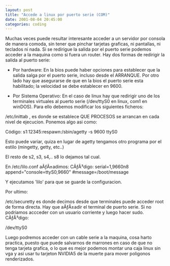 ```yaml
---
layout: post
title: "Accede a linux por puerto serie (COM)" 
date: 2001-08-04 20:45:00 
categories: coding
---
```


Muchas veces puede resultar interesante 
acceder a un servidor por consola de manera comoda, sin tener que pinchar tarjetas 
graficas, ni pantallas, ni teclados ni nada. Si se redirigue la salida por el puerto 
serie podemos acceder a la maquina como si fuera un router. 
Hay dos formas de redirigir la salida al puerto serie: 

* Por hardware: 
En la bios puede 
haber opciones para establecer que la salida salga por el puerto serie, incluso 
desde el ARRANQUE. Por otro lado hay que asegurarse de que en la bios el puerto serie esta habilitado; la velocidad se debe establecer en 9600.

* Por Sistema Operativo: 
En el caso de linux hay que redirigir uno de los terminales virtuales al puerto serie (/dev/ttyS0 en linux, com1 en winDOS). Para ello debemos modificar los siguientes 
ficheros: 

/etc/inittab , es donde se establece 
QUE PROCESOS se arrancan en cada nivel de ejecucion. Ponemos algo asi como: 

Código: 
s1:12345:respawn:/sbin/agetty -s 9600 ttyS0 

Esto puede variar, quiza en lugar de agetty tengamos otro programa por el estilo (mingetty, getty, etc..)

El resto de s2, s3, s4,.. s8 lo dejamos tal 
cual. 

En /etc/lilo.conf  aÃƒÂ±adimos: 
CÃƒÂ³digo: 
serial=1,9660n8 
append="console=ttyS0,9660" 
#message=/boot/message 


Y ejecutamos 'lilo' para que se guarde la configuracion. 

Por 
ultimo: 

/etc/securetty es donde decimos desde 
que terminales puede acceder root de forma directa. Hay que aÃƒÂ±adir el terminal de puerto serie. Si no podriamos accceder con un usuario corriente y luego hacer sudo. 
CÃƒÂ³digo: 

/dev/ttyS0 


Luego podremos acceder con un cable serie a la maquina, cosa harto practica, puesto que puede salvarnos de marrones en caso de que no tenga tarjeta grafica, o lo que es mejor podemos montar una caja linux sin vga y asi usar tu tarjeton NVIDIA5 de la muerte para mover poligonos renderizados.
